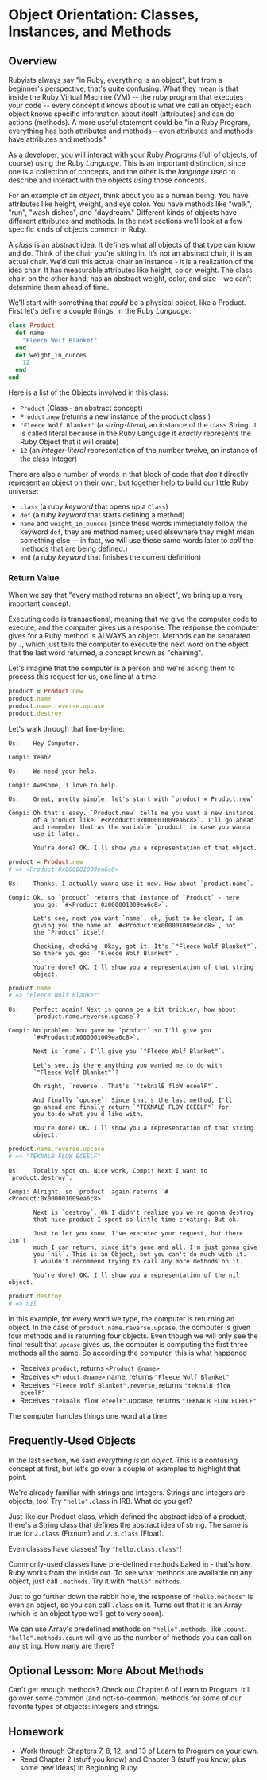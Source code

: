 # Object Orientation: Classes, Instances, and Methods

## Overview

Rubyists always say "in Ruby, everything is an object", but from a beginner's
perspective, that's quite confusing. What they mean is that inside the Ruby
Virtual Machine (VM) -- the ruby program that executes your code -- every
concept it knows about is what we call an object; each object knows specific
information about itself (attributes) and can do actions (methods). A more
useful statement could be "in a Ruby Program, everything has both attributes
and methods – even attributes and methods have attributes and methods."

As a developer, you will interact with your Ruby *Programs* (full of objects,
of course) using the Ruby *Language*. This is an important distinction, since
one is a collection of concepts, and the other is the *language* used to
describe and interact with the objects *using* those concepts.

For an example of an *object*, think about you as a human being. You have
attributes like height, weight, and eye color. You have methods like "walk",
"run", "wash dishes", and "daydream." Different kinds of objects have different
attributes and methods. In the next sections we’ll look at a few specific kinds
of objects common in Ruby.

A *class* is an abstract idea. It defines what all objects of that type can know
and do. Think of the chair you’re sitting in. It’s not an abstract chair, it is
an actual chair. We’d call this actual chair an instance - it is a realization
of the idea chair. It has measurable attributes like height, color, weight. The
class chair, on the other hand, has an abstract weight, color, and size – we
can’t determine them ahead of time.

We'll start with something that *could* be a physical object, like a Product.
First let's define a couple things, in the Ruby *Language*:

``` ruby
class Product
  def name
    "Fleece Wolf Blanket"
  end  
  def weight_in_ounces
    12
  end
end
```

Here is a list of the Objects involved in this class:

- `Product` (Class - an abstract concept)
- `Product.new` (returns a new instance of the product class.)
- `"Fleece Wolf Blanket"` (a *string-literal*, an instance of the class String.
  It is called literal because in the Ruby Language it *exactly* represents the
  Ruby Object that it will create)
- `12` (an *integer-literal* representation of the number twelve, an instance of
  the class Integer)

There are also a number of words in that block of code that *don't* directly
represent an object on their own, but together help to build our little Ruby
universe:

 - `class` (a ruby *keyword* that opens up a `Class`)
 - `def` (a ruby *keyword* that starts defining a method)
 - `name` and `weight_in_ounces` (since these words immediately follow the
    keyword `def`, they are method names; used elsewhere they might mean
    something else -- in fact, we will use these same words later to *call* the
    methods that are being defined.)
 - `end` (a ruby *keyword* that finishes the current definition)

### Return Value

When we say that "every method returns an object", we bring up a very important
concept.

Executing code is transactional, meaning that we give the computer code to
execute, and the computer gives us a response. The response the computer gives
for a Ruby method is ALWAYS an object. Methods can be separated by `.`, which
just tells the computer to execute the next word on the object that the last
word returned, a concept known as "chaining".

Let's imagine that the computer is a person and we're asking them to process
this request for us, one line at a time.

``` ruby
product = Product.new
product.name
product.name.reverse.upcase
product.destroy
```
Let's walk through that line-by-line:

    Us:    Hey Computer.

    Compi: Yeah?

    Us:    We need your help.

    Compi: Awesome, I love to help.

    Us:    Great, pretty simple: let's start with `product = Product.new`

    Compi: Oh that's easy. `Product.new` tells me you want a new instance
           of a product like `#<Product:0x000001009ea6c8>`. I'll go ahead
           and remember that as the variable `product` in case you wanna
           use it later.

           You're done? OK. I'll show you a representation of that object.

``` ruby
product = Product.new
# => <Product:0x000001009ea6c8>
```

    Us:    Thanks, I actually wanna use it now. How about `product.name`.

    Compi: Ok, so `product` returns that instance of `Product` - here
           you go: `#<Product:0x000001009ea6c8>`.

           Let's see, next you want `name`, ok, just to be clear, I am
           giving you the name of `#<Product:0x000001009ea6c8>`, not
           the `Product` itself.

           Checking, checking. Okay, got it. It's `"Fleece Wolf Blanket"`.
           So there you go: `"Fleece Wolf Blanket"`.

           You're done? OK. I'll show you a representation of that string
           object.

``` ruby
product.name
# => "Fleece Wolf Blanket"
```

    Us:    Perfect again! Next is gonna be a bit trickier, how about
           `product.name.reverse.upcase`?

    Compi: No problem. You gave me `product` so I'll give you
           `#<Product:0x000001009ea6c8>`.

           Next is `name`. I'll give you `"Fleece Wolf Blanket"`.

           Let's see, is there anything you wanted me to do with
           `"Fleece Wolf Blanket"`?

           Oh right, `reverse`. That's `"teknalB floW eceelF"`.

           And finally `upcase`! Since that's the last method, I'll
           go ahead and finally return `"TEKNALB FLOW ECEELF"` for
           you to do what you'd like with.

           You're done? OK. I'll show you a representation of that string
           object.

``` ruby
product.name.reverse.upcase
# => "TEKNALB FLOW ECEELF"
```

    Us:    Totally spot on. Nice work, Compi! Next I want to `product.destroy`.

    Compi: Alright, so `product` again returns `#<Product:0x000001009ea6c8>`.

           Next is `destroy`. Oh I didn't realize you we're gonna destroy
           that nice product I spent so little time creating. But ok.

           Just to let you know, I've executed your request, but there isn't
           much I can return, since it's gone and all. I'm just gonna give
           you `nil`. This is an Object, but you can't do much with it.
           I wouldn't recommend trying to call any more methods on it.

           You're done? OK. I'll show you a representation of the nil object.

``` ruby
product.destroy
# => nil
```

In this example, for every word we type, the computer is returning an object.
In the case of `product.name.reverse.upcase`, the computer is given four methods
and is returning four objects. Even though we will only see the final result
that `upcase` gives us, the computer is computing the first three methods all
the same. So according the computer, this is what happened

- Receives `product`, returns `<Product @name>`
- Receives `<Product @name>`.name, returns `"Fleece Wolf Blanket"`
- Receives `"Fleece Wolf Blanket".reverse`, returns `"teknalB floW eceelF"`
- Receives `"teknalB floW eceelF"`.upcase, returns `"TEKNALB FLOW ECEELF"`

The computer handles things one word at a time.

## Frequently-Used Objects
In the last section, we said *everything is an object*. This is a confusing
concept at first, but let's go over a couple of examples to highlight that
point.

We're already familiar with strings and integers. Strings and integers are
objects, too! Try `"hello".class` in IRB. What do you get?

Just like our Product class, which defined the abstract idea of a product,
there's a String class that defines the abstract idea of string. The same is
true for `2.class` (Fixnum) and `2.3.class` (Float).

Even classes have classes! Try `"hello.class.class"`!

Commonly-used classes have pre-defined methods baked in - that's how Ruby works
from the inside out. To see what methods are available on any object, just call
`.methods`. Try it with `"hello".methods`.

Just to go further down the rabbit hole, the response of `"hello.methods"` is
even an object, so you can call `.class` on it. Turns out that it is an Array
(which is an object type we'll get to very soon).

We can use Array's predefined methods on `"hello".methods`, like `.count`.
`"hello".methods.count` will give us the number of methods you can call on any
string. How many are there?

## Optional Lesson: More About Methods
Can't get enough methods? Check out Chapter 6 of Learn to Program. It'll go
over some common (and not-so-common) methods for some of our favorite types of
objects: integers and strings.

## Homework  
* Work through Chapters 7, 8, 12, and 13 of Learn to Program on your own.
* Read Chapter 2 (stuff you know) and Chapter 3 (stuff you know, plus some
  new ideas) in Beginning Ruby.

